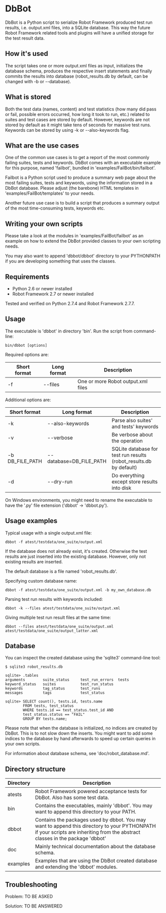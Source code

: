 DbBot
=====

DbBot is a Python script to serialize Robot Framework produced test run results,
i.e. output.xml files, into a SQLite database. This way the future Robot Framework
related tools and plugins will have a unified storage for the test result data.

How it's used
-------------
The script takes one or more output.xml files as input, initializes the
database schema, produces the respective insert statements and finally commits the results
into database (robot_results.db by default, can be changed with -b or --database).

What is stored
--------------
Both the test data (names, content) and test statistics (how many did pass or fail,
possible errors occurred, how long it took to run, etc.) related to suites and test cases
are stored by default. However, keywords are not stored by default as it might take
tens of seconds for massive test runs. Keywords can be stored by using -k or
--also-keywords flag.

What are the use cases
----------------------
One of the common use cases is to get a report of the most commonly failing suites,
tests and keywords. DbBot comes with an executable example for this purpose, named 'failbot',
bundled in 'examples/FailBot/bin/failbot'.

Failbot is a Python script used to produce a summary web page about the most failing
suites, tests and keywords, using the information stored in a DbBot database.
Please adjust (the barebone) HTML templates in 'examples/FailBot/templates' to your needs.

Another future use case is to build a script that produces a summary output of the most
time-consuming tests, keywords etc.

Writing your own scripts
------------------------
Please take a look at the modules in 'examples/FailBot/failbot' as an example on how
to extend the DbBot provided classes to your own scripting needs.

You may also want to append 'dbbot/dbbot' directory to your PYTHONPATH
if you are developing something that uses the classes.


Requirements
------------
* Python 2.6 or newer installed
* Robot Framework 2.7 or newer installed

Tested and verified on Python 2.7.4 and Robot Framework 2.7.7.


Usage
-----
The executable is 'dbbot' in directory 'bin'. Run the script from command-line:

    bin/dbbot [options]

Required options are:

Short format    | Long format             | Description
--------------- |-------------------------| ------------------------------------------
-f              | --files                 | One or more Robot output.xml files

Additional options are:

Short format    | Long format             | Description
--------------- |-------------------------| ------------------------------------------
-k              | --also-keywords         | Parse also suites' and tests' keywords
-v              | --verbose               | Be verbose about the operation
-b DB_FILE_PATH | --database=DB_FILE_PATH | SQLite database for test run results (robot_results.db by default)
-d              | --dry-run               | Do everything except store results into disk

On Windows environments, you might need to rename the executable to have the '.py' file extension
('dbbot' -> 'dbbot.py').


Usage examples
--------------

Typical usage with a single output.xml file:

    dbbot -f atest/testdata/one_suite/output.xml

If the database does not already exist, it's created. Otherwise the test results
are just inserted into the existing database. However, only not existing results are inserted.

The default database is a file named 'robot_results.db'.

Specifying custom database name:

    dbbot -f atest/testdata/one_suite/output.xml -b my_own_database.db

Parsing test run results with keywords included:

    dbbot -k --files atest/testdata/one_suite/output.xml

Giving multiple test run result files at the same time:

    dbbot --files atest/testdata/one_suite/output.xml atest/testdata/one_suite/output_latter.xml


Database
--------

You can inspect the created database using the 'sqlite3' command-line tool:

    $ sqlite3 robot_results.db

    sqlite> .tables
    arguments        suite_status     test_run_errors  tests
    keyword_status   suites           test_run_status
    keywords         tag_status       test_runs
    messages         tags             test_status

    sqlite> SELECT count(), tests.id, tests.name
            FROM tests, test_status
            WHERE tests.id == test_status.test_id AND
            test_status.status == "FAIL"
            GROUP BY tests.name;

Please note that when the database is initialized, no indices are created by DbBot.
This is to not slow down the inserts. You might want to add some indices to the
database by hand afterwards to speed up certain queries in your own scripts.

For information about database schema, see 'doc/robot_database.md'.


Directory structure
-------------------

Directory | Description
----------|------------
atests    | Robot Framework powered acceptance tests for DbBot. Also has some test data.
bin       | Contains the executables, mainly 'dbbot'. You may want to append this directory to your PATH.
dbbot     | Contains the packages used by dbbot. You may want to append this directory to your PYTHONPATH if your scripts are inheriting from the abstract classes in the package 'dbbot'
doc       | Mainly technical documentation about the database schema.
examples  | Examples that are using the DbBot created database and extending the 'dbbot' modules.


Troubleshooting
---------------

Problem: TO BE ASKED

Solution: TO BE ANSWERED
